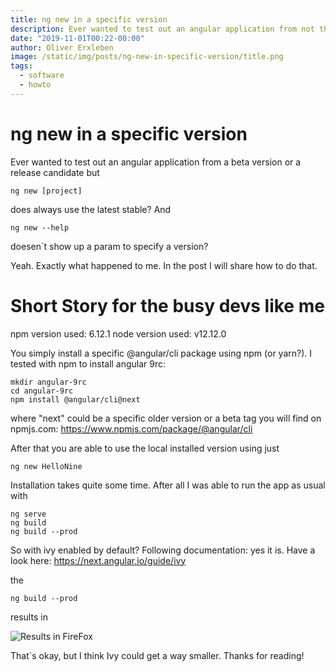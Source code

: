 ```yaml
---
title: ng new in a specific version
description: Ever wanted to test out an angular application from not the latest stable? Here is an approach of how to do exactly this!
date: "2019-11-01T00:22-00:00"
author: Oliver Erxleben
image: /static/img/posts/ng-new-in-specific-version/title.png
tags:
  - software
  - howto
---
```


# ng new in a specific version

Ever wanted to test out an angular application from a beta version or a release candidate but

    ng new [project]

does always use the latest stable? And 

    ng new --help

doesen`t show up a param to specify a version?

Yeah. Exactly what happened to me. In the post I will share how to do that. 

# Short Story for the busy devs like me

npm version used: 6.12.1
node version used: v12.12.0

You simply install a specific @angular/cli package using npm (or yarn?). I tested with npm to install angular 9rc:

    mkdir angular-9rc
    cd angular-9rc
    npm install @angular/cli@next

where "next" could be a specific older version or a beta tag you will find on npmjs.com: https://www.npmjs.com/package/@angular/cli

After that you are able to use the local installed version using just

    ng new HelloNine

Installation takes quite some time. After all I was able to run the app as usual with 

    ng serve
    ng build
    ng build --prod


So with ivy enabled by default? Following documentation: yes it is. Have a look here: https://next.angular.io/guide/ivy

the 

    ng build --prod 

results in 

![Results in FireFox](/static/img/posts/ng-new-in-specific-version/result.png)

That`s okay, but I think Ivy could get a way smaller. Thanks for reading! 

